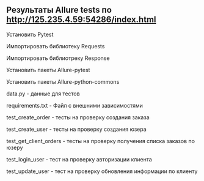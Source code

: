 ## Результаты Allure tests по http://125.235.4.59:54286/index.html

Установить Pytest

Импортировать библиотеку Requests

Импортировать библиотреку Response

Установить пакеты Allure-pytest

Установить пакеты Allure-python-commons

data.py - данные для тестов

requirements.txt - Файл с внешними зависимостями

test_create_order - тесты на проверку создания заказа

test_create_user - тесты на проверку создания юзера

test_get_client_orders - тесты на проверку получения списка заказов по юзеру

test_login_user - тест на проверку авторизации клиента

test_update_user - тест на проверку обновления информации по клиенту
